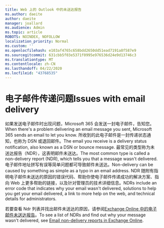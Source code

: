 ```yaml
---
title: Web 上的 Outlook 中的未送达报告
ms.author: daeite
author: daeite
manager: joallard
ms.audience: Admin
ms.topic: article
ROBOTS: NOINDEX, NOFOLLOW
localization_priority: Normal
ms.custom: ''
ms.openlocfilehash: e103af4765c658bdd2650dd51ead7191a8f587e9
ms.sourcegitcommit: 631cbb5f03e5371f0995e976536d24e9d13746c3
ms.translationtype: MT
ms.contentlocale: zh-CN
ms.lasthandoff: 04/22/2020
ms.locfileid: "43768535"
---
```

# <a name="issues-with-email-delivery"></a><span data-ttu-id="2bfc6-102">电子邮件传递问题</span><span class="sxs-lookup"><span data-stu-id="2bfc6-102">Issues with email delivery</span></span>

<span data-ttu-id="2bfc6-103">如果发送电子邮件时出现问题，Microsoft 365 会发送一封电子邮件，告知您。</span><span class="sxs-lookup"><span data-stu-id="2bfc6-103">When there's a problem delivering an email message you sent, Microsoft 365 sends an email to let you know.</span></span> <span data-ttu-id="2bfc6-104">所收到的此电子邮件是一封传递状态通知，也称为 DSN 或退回邮件。</span><span class="sxs-lookup"><span data-stu-id="2bfc6-104">The email you receive is a delivery status notification, also known as a DSN or bounce message.</span></span> <span data-ttu-id="2bfc6-105">最常见的类型称为未送达报告（NDR），这表明邮件未送达。</span><span class="sxs-lookup"><span data-stu-id="2bfc6-105">The most common type is called a non-delivery report (NDR), which tells you that a message wasn't delivered.</span></span> <span data-ttu-id="2bfc6-106">电子邮件地址拼写有误等简单问题都可导致邮件未送达。</span><span class="sxs-lookup"><span data-stu-id="2bfc6-106">Non-delivery can be caused by something as simple as a typo in an email address.</span></span> <span data-ttu-id="2bfc6-107">NDR 随附有指明电子邮件未送达的原因的错误代码、帮助你使电子邮件传递成功的解决方案、指向 Web 上更多帮助的链接，以及针对管理员的技术详细信息。</span><span class="sxs-lookup"><span data-stu-id="2bfc6-107">NDRs include an error code that indicates why your email wasn't delivered, solutions to help you get your email delivered, a link to more help on the web, and technical details for administrators.</span></span>

<span data-ttu-id="2bfc6-108">若要查看 Ndr 列表并找出邮件未送达的原因，请参阅[Exchange Online 中的电子邮件未送达报告](https://docs.microsoft.com/exchange/mail-flow-best-practices/non-delivery-reports-in-exchange-online/non-delivery-reports-in-exchange-online)。</span><span class="sxs-lookup"><span data-stu-id="2bfc6-108">To see a list of NDRs and find out why your message wasn't delivered, see [Email non-delivery reports in Exchange Online](https://docs.microsoft.com/exchange/mail-flow-best-practices/non-delivery-reports-in-exchange-online/non-delivery-reports-in-exchange-online).</span></span>